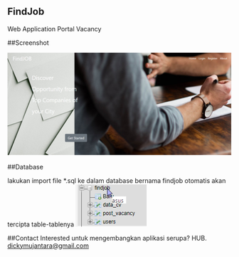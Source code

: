 ## FindJob
Web Application Portal Vacancy

##Screenshot

![homepage](assets/img/homepage.PNG)

##Database

lakukan import file *.sql ke dalam database bernama findjob otomatis akan tercipta table-tablenya
![tables](assets/img/tables.PNG)

##Contact
Interested untuk mengembangkan aplikasi serupa? HUB. dickymujantara@gmail.com
